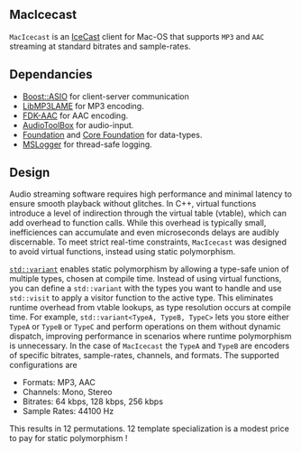 ## MacIcecast
`MacIcecast` is an [IceCast](https://icecast.org) client for Mac-OS that supports `MP3` and `AAC` streaming at standard bitrates and sample-rates.

## Dependancies
* [Boost::ASIO](https://www.boost.org/doc/libs/1_87_0/doc/html/boost_asio.html) for client-server communication
* [LibMP3LAME](https://lame.sourceforge.io) for MP3 encoding.
* [FDK-AAC](https://github.com/mstorsjo/fdk-aac) for AAC encoding.
* [AudioToolBox](https://developer.apple.com/documentation/audiotoolbox?language=objc) for audio-input.
* [Foundation](https://developer.apple.com/documentation/foundation?language=objc) and [Core Foundation](https://developer.apple.com/documentation/corefoundation?language=objc) for data-types. 
* [MSLogger](https://github.com/nav-mohan/mslogger) for thread-safe logging.


## Design 
Audio streaming software requires high performance and minimal latency to ensure smooth playback without glitches. In C++, virtual functions introduce a level of indirection through the virtual table (vtable), which can add overhead to function calls. While this overhead is typically small, inefficiences can accumulate and even microseconds delays are audibly discernable. To meet strict real-time constraints, `MacIcecast` was designed to avoid virtual functions, instead using static polymorphism.

[`std::variant`](https://en.cppreference.com/w/cpp/utility/variant) enables static polymorphism by allowing a type-safe union of multiple types, chosen at compile time. Instead of using virtual functions, you can define a `std::variant` with the types you want to handle and use `std::visit` to apply a visitor function to the active type. This eliminates runtime overhead from vtable lookups, as type resolution occurs at compile time. For example, `std::variant<TypeA, TypeB, TypeC>` lets you store either `TypeA` or `TypeB` or `TypeC` and perform operations on them without dynamic dispatch, improving performance in scenarios where runtime polymorphism is unnecessary. In the case of `MacIcecast` the `TypeA` and `TypeB` are encoders of specific bitrates, sample-rates, channels, and formats. The supported configurations are
* Formats: MP3, AAC
* Channels: Mono, Stereo
* Bitrates: 64 kbps, 128 kbps, 256 kbps
* Sample Rates: 44100 Hz

This results in 12 permutations. 12 template specialization is a modest price to pay for static polymorphism !

